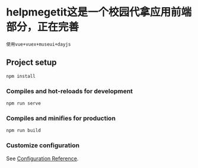 # helpmegetit这是一个校园代拿应用前端部分，正在完善
```
使用vue+vuex+museui+dayjs
```
## Project setup
```
npm install
```

### Compiles and hot-reloads for development
```
npm run serve
```

### Compiles and minifies for production
```
npm run build
```

### Customize configuration
See [Configuration Reference](https://cli.vuejs.org/config/).
